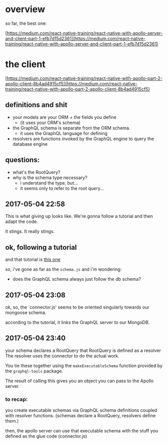 # overview

so far, the best one:

[https://medium.com/react-native-training/react-native-with-apollo-server-and-client-part-1-efb7d15d2361](https://medium.com/react-native-training/react-native-with-apollo-server-and-client-part-1-efb7d15d2361)

# the client

[https://medium.com/react-native-training/react-native-with-apollo-part-2-apollo-client-8b4ad4915cf5](https://medium.com/react-native-training/react-native-with-apollo-part-2-apollo-client-8b4ad4915cf5)


## definitions and shit

- your models are your ORM + the fields you define
  - (it uses your ORM's schema)
- the GraphQL schema is separate from the ORM schema.
  - it uses the GraphQL language for defining 
- resolvers are functions invoked by the GraphQL engine to query the database engine

## questions:

- what's the RootQuery?
- why is the schema type necessary?
  - i understand the type, but...
  - it seems only to refer to the root query...





## 2017-05-04 22:58

This is what giving up looks like.
We're gonna follow a tutorial and then adapt the code.

It stings. It really stings.

## ok, following a tutorial

and that tutorial is [this one](https://medium.com/react-native-training/react-native-with-apollo-server-and-client-part-1-efb7d15d2361)

so, i've gone as far as the `schema.js` and i'm wondering:

- does the GraphQL schema always just follow the db schema?

## 2017-05-04 23:08

ok, so, the `connector.js' seems to be oriented singularly
towards our mongoose schema.

according to the tutorial, it links the GraphQL server to our MongoDB.

## 2017-05-04 23:40

your schema declares a RootQuery
that RootQuery is defined as a resolver
The resolver uses the connector to do the actual work.


You tie these together using the `makeExecutableSchema` function
provided by the `graphql-tools` package.

The result of calling this gives you an object you can pass to the Apollo server.


### to recap:

you create executable schemas via GraphQL schema definitions
coupled with resolver functions.
(schemas declare a RootQuery, resolvers define them.)

then, the apollo server can use that executable schema with the
stuff you defined as the glue code (connector.js)
